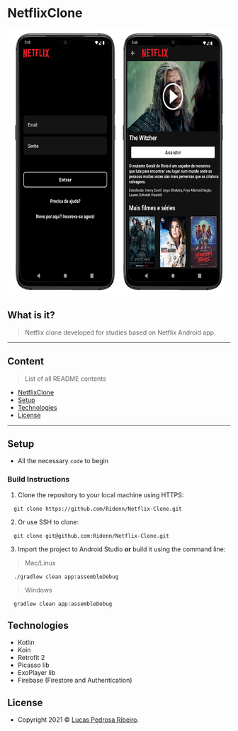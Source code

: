# NetflixClone

<p align="center">
    <img src="docs/app_demo.png" height="600">
</p>

## What is it?

> Netflix clone developed for studies based on Netflix Android app.
---

## Content

> List of all README contents

- [NetflixClone](#NetflixClone)
- [Setup](#setup)
- [Technologies](#technologies)
- [License](#license)

---

## Setup

- All the necessary `code` to begin

### Build Instructions

1. Clone the repository to your local machine using HTTPS: 

```shell
  git clone https://github.com/Ridenn/Netflix-Clone.git
  ```

2. Or use SSH to clone:

```shell
  git clone git@github.com:Ridenn/Netflix-Clone.git
  ```

3. Import the project to Android Studio **or** build it using the command line:

> Mac/Linux
```shell
  ./gradlew clean app:assembleDebug
  ```

> Windows
```shell
  gradlew clean app:assembleDebug
  ```

## Technologies

- Kotlin
- Koin
- Retrofit 2
- Picasso lib
- ExoPlayer lib
- Firebase (Firestore and Authentication)

## License

- Copyright 2021 © <a href="https://github.com/Ridenn" target="_blank">Lucas Pedrosa Ribeiro</a>.